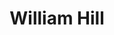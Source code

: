 ---
layout: employee
skillsid: 0
title: 'William Hill'
permalink: /employees/:title 
location: 'Memphis Tennessee'
position: 'Mutual Fund Analyst'
availability: 26
internal: false
categories: 
- employees
phoneNumber: 555-555-5555
email: email@gmail.com
manage: false
---